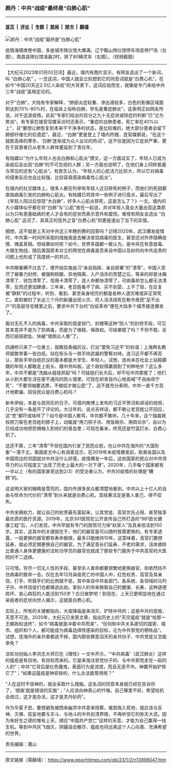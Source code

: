 ### 颜丹：中共“战疫”最终是“白肺心肌”

---

#### [首页](../../../..?n13898047) &nbsp;|&nbsp; [评论](../../../../../epoch-comment?n13898047) &nbsp;|&nbsp; [专题](../../../../../epoch-special?n13898047) &nbsp;|&nbsp; [禁闻](../../../../../epoch-news?n13898047) &nbsp;|&nbsp; [禁书](../../../../../books?n13898047) &nbsp;|&nbsp; [翻墙](https://github.com/gfw-breaker/nogfw/blob/master/README.md?n13898047)


<div><img alt="颜丹：中共“战疫”最终是“白肺心肌”" class="attachment-djy_600_400 size-djy_600_400 wp-post-image" src="https://i.epochtimes.com/assets/uploads/2022/12/id13894719-1229-4-600x400-600x400.jpg"/>
<div class="caption">
 <p>
  疫情海啸席卷中国，多座城市殡仪馆大爆满。辽宁鞍山殡仪馆停车场变停尸场（左图），南昌县殡仪馆凌晨2时，排了80辆灵车（右图）。（视频截图）
 </p>
</div></div><hr/><div class="post_content" id="artbody" itemprop="articleBody">
 <!-- article content begin -->
 <p>
  【大纪元2023年01月02日讯】最近，墙内有图片显示，有网友造出了一个新词，叫
  <ok href="https://www.epochtimes.com/gb/tag/%E2%80%9C%E7%99%BD%E8%82%BA%E5%BF%83%E8%82%8C%E2%80%9D.html">
   “白肺心肌”
  </ok>
  。一念这词，中国人就会立刻想到它的同音词就是“白费心机”。在如今“中国20天近2.5亿人染疫”的大背景下，这词应劫而生，就像是专门来给中共三年“战疫”盖棺定论的。
 </p>
 <p>
  对于“白肺”，大陆有专家解释，“肺部炎症较重、渗出液较多，白色的影像区域面积达到70%-80%时，在临床上俗称白肺，学名是重症肺炎”。这表明正如网友所说，对于这波疫情，此前“专家们给出的百分之九十无症状或轻症的判断”已“沦为笑谈”。有专家在接受官媒采访时还表示，“重症的白肺患者，死亡率在40%以上”，且“要想让肺恢复到本来干干净净的状态，是比较难的，绝大部分患者会留下肺部纤维化的后遗症”。最近，“白肺”更是登上了墙内热搜，连官媒都说，“在这个就医高峰的寒冬，‘白肺’逐渐成为众人议论的热词”。这不仅是因为它症状严重，更在于其患者已从老年人群体蔓延到了青壮年。
 </p>
 <p>
  有陆媒以“为什么年轻人也会白肺和心肌炎”撰文，这一方面证实了，年轻人已成为染疫后会出现“白肺”的不可忽视的人群；另一方面也说明了，在他们身上同样普遍与常见的还有“心肌炎”。有医生认为，“年轻人的心肌活力比较大，所以它对病毒的侵害反应也会比较强，比较容易感染病毒性心肌炎”。
 </p>
 <p>
  在墙内的社交媒体上，很多人都在列举有年轻人近日猝死的例子，而他们的死因都直指病毒引发的白肺和心肌炎。有陆媒已将其中一些例子进行盘点，最后写出了《年轻人阳过后惊现“大白肺”，好多人心肌炎猝死，这是怎么了？》一文。墙内的大小媒体似乎都在将“白肺”与“心肌”放在一起说，并对年轻人竟会大量出现这类原以为只有患基础病的老人才会有的症状而表示意外和震惊。难怪有网友会造出
  <ok href="https://www.epochtimes.com/gb/tag/%E2%80%9C%E7%99%BD%E8%82%BA%E5%BF%83%E8%82%8C%E2%80%9D.html">
   “白肺心肌”
  </ok>
  这词了，其真正的弦外之音“白费心机”则更是道出了当下的实情。
 </p>
 <p>
  细想，这不就是上天对中共这三年瞎折腾的回答吗？记得2020年，武汉爆发疫情时，中共第一时间所采取的措施竟是去解决发现病毒的医生，甚至还对外界隐瞒疫情、掩盖真相。但结果如何呢？如今，世界多国都一致认为，是中共在有意放毒、大搞生物战，随后美国原本对立的两党在病毒是否来自中国以及如何向中共追责的问题上也形成了高度统一的共识。
 </p>
 <p>
  中共眼看瞒不过去了，便开始实施由习“亲自指挥、亲自部署”的“清零”。中国人受尽了被暴力封控、被强制核酸、异地隔离、入户消杀的苦楚之后，等来的却是冰箱清零了、钱包清零了、信用卡清零了，连人命都快清零了，可病毒却怎么都无法清零，反而还更加肆虐。三年来，老百姓看不了病、买不到菜、上不了班，在反复被“静默”的过程中，听到、看到、甚至亲身经历的都是各种人道灾难或非正常死亡。直到被封了长达三个月的新疆出现火灾、将人活活烧死在勒令居民“足不出户”的高层住宅楼里之后，要求中共下台的“白纸革命”便在大陆多个城市接连爆发了。
 </p>
 <p>
  面对无孔不入的病毒，中共采取的竟是锁门、封楼等这种“防人”的封控手段，可见其本意并不是为了防病毒，而是为了维稳、保政权。可结果稳了吗？不但不稳，反而已摇摇欲坠、快被“墙倒众人推”了。
 </p>
 <p>
  四通桥只来了一位勇士，就敢挂条幅抗议，打出“罢免习近平”的标语；上海两名教师就敢举着一张白纸，站在街头与一排手持武器的警察对峙。连习近平都不再否认，那些手举白纸抗议的基本都是大学生、年轻人。试想，连尚未在社会上站稳脚跟的年轻人都敢走上街头、跟中共叫板，这个政权得羸弱到了何种地步？这么多年，中共不都是“洗脑从娃娃抓起”吗？可娃娃们长大后，却不吃中共那套了；他们从小到大都生活在密不通风的防火墙里，可现在却发自内心地高喊“不自由毋宁死”、“不要领袖要选票，不做奴才做公民”了，这不就充分表明，中共一直千方百计地欺骗、奴役民众是白费心机吗？
 </p>
 <p>
  新年伊始，本是与民同乐的日子。可墙内微博上发布的习近平贺词和讲话的视频，几乎没有一条是开了评论的。大过年的、说点吉祥话，都不敢让老百姓公开回应，这“党”都吓成啥样了？如今是中国人敢骂，中共都不敢听。几十年来，这个独裁政权把刀架在老百姓的脖子上，动辄就“用刀把子杀、用饭碗杀、用舆论杀”，自以为已经成功地把恐惧植入到他们的骨血里；可现在看来，终究还是竹篮打水、白费心机了。
 </p>
 <p>
  这还不算，三年“清零”不但在国内引发了民怨众怒，也让中共在海外的“大国形象”一落千丈。美国皮尤中心有调查显示，在2019年末疫情爆发前，欧美各国以及中国周边的邻国就对中共没什么好感。疫情爆发一年后，这些国家的民众对中共领导力的认可程度又“出现了历史上最大的一次下滑”。2020年，几乎每个国家都有一半以上（有的国家甚至达到2/3）的受访者认为，中共对疫情的处理是“糟糕”的。
 </p>
 <p>
  这说明大家的眼睛是雪亮的，国内外很多民众都清楚地看到，中共以上十亿人的自由与性命为代价的“清零”到头来就是白费心机，其结果注定是害人害己、得不偿失。
 </p>
 <p>
  中共坐拥权力，就让自己的权贵最先富起来，让其党徒、高官优先占用、甚至独享最优质的医疗资源。2019年，北京301医院在公开宣传自己所打造的“981首长健康工程”后，人们发现，中共早就有专门的医院可力保“赵家人”及其亲信活到150岁。其实，这其中的关键就在于，他们的器官是可以随时按需更换的。有专家透露，一般更换的器官都有寿命极限，最多只能维持10年。这意味着，高官们要想延寿，就必须定期更换自己的器官。为了满足首长们延寿、不老的需求，活体摘除比普通人身体更健康的法轮功学员的器官也就成了那些专门服务于中共高官的大医院的不二选择。
 </p>
 <p>
  只可惜，穷尽一切无人性的手段、甚至杀人害命都要频繁地更换器官，却依然挡不住病毒的致命一击。仅在去年12月染疫死亡的中国人中，红色权贵、高官及其亲信、打手、吹鼓手们的比例就不低，其中来自中共各部门、各系统、各领域的马列子孙、中共信徒们也都难逃此劫。拿别人的命来换取自己的健康、长寿，这种道德败坏、丧心病狂的人能活到150岁？白日做梦吧！到现在，上天已更明显地在通过染疫者的症状向世人揭示，这就是白费心机。
 </p>
 <p>
  实际上，所有的关键都指向，大疫降临是来消灭、铲除中共的；这是中共的恶报，天意不可违。2020年，大纪元已发表文章，指出历史上的“天灾瘟疫”就是“给那一王朝政权送终”，如今“病毒就是冲着中共而来”，“任何和中共关系密切的国家、城市、组织和个人，都可能成为病毒选择性感染的目标，沦为中共邪党的牺牲品”。试想，连海外的亲共者都逃不掉，国内那些罪恶滔天的亲共份子、中共党徒又怎能幸免？
 </p>
 <p>
  法轮功创始人李洪志大师已在《理性》一文中开示，“‘中共病毒’（武汉肺炎）这样的瘟疫是有目地、有目标而来的。它是来淘汰邪党份子的、与中共邪党走在一起的人的”；中共“它背后是红色魔鬼，表面行为是流氓，而且无恶不作。神要开始铲除它了”；“如果这瘟疫是神安排的，什么办法能管用呢？”
 </p>
 <p>
  “人在这时不信神的，就会采取什么措施。这名词的同音本身就已经在告诉你了，‘措施’就是错误的实施”；“人应该向神真心的忏悔，自己哪里不好，希望给机会改过，这才是办法，这才是灵丹妙药”。
 </p>
 <p>
  作为华夏子民，要想避免被西来幽灵中共拿来陪葬，被其拖入死地，就应该与反神、灭佛、狂妄地要与天斗、与地斗的中共划清界限，不再听信它的弥天大谎。因为有好生之德的惟有上天，顺应“中国共产党亡”这样的天意，才能为自己赢得一线生机。等到中共灰飞烟灭，阴霾自会散尽、瘟疫也将远离这个人心向善、充满希望的世界。
 </p>
 <p>
  责任编辑：莆山
 </p>
 <!-- article content end -->
 <div id="below_article_ad">
 </div>
</div>


---

原文链接（需翻墙）：https://www.epochtimes.com/gb/23/1/2/n13898047.htm
